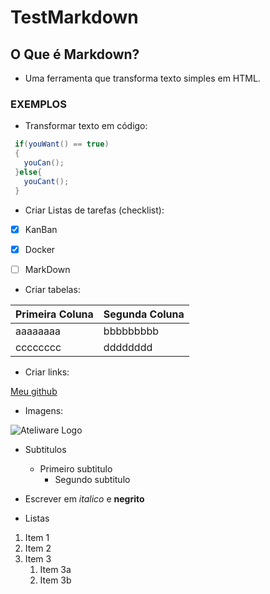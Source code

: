 # TestMarkdown

## O Que é Markdown? ##
  - Uma ferramenta que transforma texto simples em HTML.
 ### EXEMPLOS ###
 
 - Transformar texto em código:
 
 ```java
  if(youWant() == true)
  {
    youCan(); 
  }else{
    youCant();
  }
  ``` 
 - Criar Listas de tarefas (checklist):
 - [x] KanBan
 - [x] Docker
 - [ ] MarkDown
 
 
 - Criar tabelas:
  
  Primeira Coluna | Segunda Coluna
  --------------- | --------------
  aaaaaaaa | bbbbbbbbb
  cccccccc | dddddddd

 - Criar links:
  
  [Meu github](https://github.com/samuelleand)
  
 - Imagens:
  
  ![Ateliware Logo](https://d1qb2nb5cznatu.cloudfront.net/startups/i/563026-8a3873340452e5767579f5f32200e4e1-medium_jpg.jpg?buster=1419334873)
 - Subtitulos
   - Primeiro subtitulo
     - Segundo subtitulo
    
  - Escrever em *italico* e **negrito**

     
   - Listas
   1. Item 1
1. Item 2
1. Item 3
   1. Item 3a
   1. Item 3b
     
